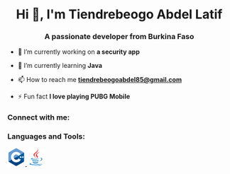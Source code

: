 <h1 align="center">Hi 👋, I'm Tiendrebeogo Abdel Latif</h1>
<h3 align="center">A passionate developer from Burkina Faso</h3>

- 🔭 I’m currently working on **a security app**

- 🌱 I’m currently learning **Java**

- 📫 How to reach me **tiendrebeogoabdel85@gmail.com**

- ⚡ Fun fact **I love playing PUBG Mobile**

<h3 align="left">Connect with me:</h3>
<p align="left">
</p>

<h3 align="left">Languages and Tools:</h3>
<p align="left"> <a href="https://www.w3schools.com/cpp/" target="_blank" rel="noreferrer"> <img src="https://raw.githubusercontent.com/devicons/devicon/master/icons/cplusplus/cplusplus-original.svg" alt="cplusplus" width="40" height="40"/> </a> <a href="https://www.java.com" target="_blank" rel="noreferrer"> <img src="https://raw.githubusercontent.com/devicons/devicon/master/icons/java/java-original.svg" alt="java" width="40" height="40"/> </a> </p>

